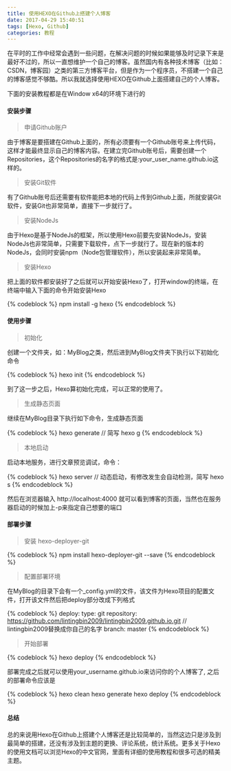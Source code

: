 ```yaml
---
title: 使用HEXO在Github上搭建个人博客
date: 2017-04-29 15:40:51
tags: [Hexo, Github]
categories: 教程
---
```

在平时的工作中经常会遇到一些问题，在解决问题的时候如果能够及时记录下来是最好不过的，所以一直想维护一个自己的博客。虽然国内有各种技术博客（比如：CSDN，博客园）之类的第三方博客平台，但是作为一个程序员，不搭建一个自己的博客感觉不够酷。所以我就选择使用HEXO在Github上面搭建自己的个人博客。

下面的安装教程都是在Window x64的环境下进行的

#### 安装步骤

> 申请Github账户

由于博客是要搭建在Github上面的，所有必须要有一个Github账号来上传代码，这样才能最终显示自己的博客内容。在建立完Github账号后，需要创建一个Repositories，这个Repositories的名字的格式是:your_user_name.github.io这样的。

> 安装Git软件

有了Github账号后还需要有软件能把本地的代码上传到Github上面，所就安装Git软件，安装Git也非常简单，直接下一步就行了。

> 安装NodeJs

由于Hexo是基于NodeJs的框架，所以使用Hexo前要先安装NodeJs，安装NodeJs也非常简单，只需要下载软件，点下一步就行了。现在新的版本的NodeJs，会同时安装npm（Node包管理软件），所以安装起来非常简单。

> 安装Hexo

把上面的软件都安装好了之后就可以开始安装Hexo了，打开window的终端，在终端中输入下面的命令开始安装Hexo

{% codeblock %}
npm install -g hexo
{% endcodeblock %}

#### 使用步骤

> 初始化

创建一个文件夹，如：MyBlog之类，然后进到MyBlog文件夹下执行以下初始化命令

{% codeblock %}
hexo init
{% endcodeblock %}

到了这一步之后，Hexo算初始化完成，可以正常的使用了。

> 生成静态页面

继续在MyBlog目录下执行如下命令，生成静态页面

{% codeblock %}
hexo generate // 简写 hexo g
{% endcodeblock %}

> 本地启动

启动本地服务，进行文章预览调试，命令：

{% codeblock %}
hexo server   // 动态启动，有修改发生会自动检测，简写 hexo s
{% endcodeblock %}

然后在浏览器输入 http://localhost:4000 就可以看到博客的页面，当然也在服务器启动的时候加上-p来指定自己想要的端口

#### 部署步骤

> 安装 hexo-deployer-git

{% codeblock %}
npm install hexo-deployer-git --save
{% endcodeblock %}

> 配置部署环境

在MyBlog的目录下会有一个_config.yml的文件，该文件为Hexo项目的配置文件，打开该文件然后把deploy部分改成下列格式

{% codeblock %}
deploy:
  type: git
  repository: https://github.com/lintingbin2009/lintingbin2009.github.io.git  // lintingbin2009替换成你自己的名字
  branch: master
{% endcodeblock %}

> 开始部署

{% codeblock %}
hexo deploy
{% endcodeblock %}

部署完成之后就可以使用your_username.github.io来访问你的个人博客了, 之后的部署命令应该是

{% codeblock %}
hexo clean
hexo generate
hexo deploy
{% endcodeblock %}

#### 总结

总的来说用Hexo在Github上搭建个人博客还是比较简单的，当然这边只是涉及到最简单的搭建，还没有涉及到主题的更换、评论系统，统计系统。更多关于Hexo的使用文档可以浏览Hexo的中文官网，里面有详细的使用教程和很多可选的精美主题。